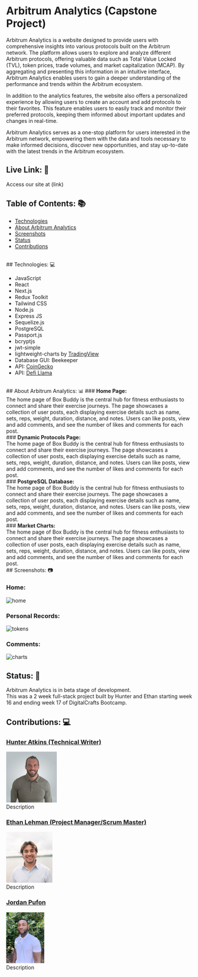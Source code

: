 # Arbitrum Analytics (Capstone Project)
Arbitrum Analytics is a website designed to provide users with comprehensive insights into various protocols built on the Arbitrum network. The platform allows users to explore and analyze different Arbitrum protocols, offering valuable data such as Total Value Locked (TVL), token prices, trade volumes, and market capitalization (MCAP). By aggregating and presenting this information in an intuitive interface, Arbitrum Analytics enables users to gain a deeper understanding of the performance and trends within the Arbitrum ecosystem.

In addition to the analytics features, the website also offers a personalized experience by allowing users to create an account and add protocols to their favorites. This feature enables users to easily track and monitor their preferred protocols, keeping them informed about important updates and changes in real-time.

Arbitrum Analytics serves as a one-stop platform for users interested in the Arbitrum network, empowering them with the data and tools necessary to make informed decisions, discover new opportunities, and stay up-to-date with the latest trends in the Arbitrum ecosystem.
<br/>
## Live Link: 🔗

Access our site at (link)
<br/>
## Table of Contents: 📚
* [Technologies](#tech)<br/>
* [About Arbitrum Analytics](#about)<br/>
* [Screenshots](#screen)<br/>
* [Status](#status)<br/>
* [Contributions](#contributions)
<br/>
## <a id="tech">Technologies: 💻</a>

- JavaScript
- React
- Next.js
- Redux Toolkit
- Tailwind CSS
- Node.js
- Express JS
- Sequelize.js
- PostgreSQL
- Passport.js
- bcryptjs
- jwt-simple
- lightweight-charts by <a class='charts' href="https://tradingview.github.io/lightweight-charts/">TradingView</a>
- Database GUI: Beekeeper
- API: <a class="apiLink" href="https://www.coingecko.com/en/api/documentation">CoinGecko</a>
- API: <a class="apiLink" href="https://defillama.com/docs/api">Defi Llama</a>
<br/>
## <a id="about">About Arbitrum Analytics: 📊</a>
### <b>Home Page:</b><br>
The home page of Box Buddy is the central hub for fitness enthusiasts to connect and share their exercise journeys. The page showcases a collection of user posts, each displaying exercise details such as name, sets, reps, weight, duration, distance, and notes. Users can like posts, view and add comments, and see the number of likes and comments for each post. 
<br/>
### <b>Dynamic Protocols Page:</b><br>
The home page of Box Buddy is the central hub for fitness enthusiasts to connect and share their exercise journeys. The page showcases a collection of user posts, each displaying exercise details such as name, sets, reps, weight, duration, distance, and notes. Users can like posts, view and add comments, and see the number of likes and comments for each post. 
<br/>
### <b>PostgreSQL Database:</b><br>
The home page of Box Buddy is the central hub for fitness enthusiasts to connect and share their exercise journeys. The page showcases a collection of user posts, each displaying exercise details such as name, sets, reps, weight, duration, distance, and notes. Users can like posts, view and add comments, and see the number of likes and comments for each post. 
<br/>
### <b>Market Charts:</b><br>
The home page of Box Buddy is the central hub for fitness enthusiasts to connect and share their exercise journeys. The page showcases a collection of user posts, each displaying exercise details such as name, sets, reps, weight, duration, distance, and notes. Users can like posts, view and add comments, and see the number of likes and comments for each post. 
<br/>
## <a id="screen">Screenshots: 📷</a>

### <b>Home:</b><br>
<img src="./client/public/images/screenshot-home.png" alt="home" width="200px"></img>

### <b>Personal Records:</b><br>
<img src="public/images/screenshot-PRs.png" alt="tokens" width="200px"></img>

### <b>Comments:</b><br>
<img src="public/images/screenshot-comments.png" alt="charts" width="200px"></img>
<br/>
## <a id="status">Status: 📶</a>

Arbitrum Analytics is in beta stage of development.<br>This was a 2 week full-stack project built by Hunter and Ethan starting week 16 and ending week 17 of DigitalCrafts Bootcamp.
<br/>

## <a id="contributions"> Contributions: 💻</a>

### <a href="www.linkedin.com/in/huntera11">Hunter Atkins (Technical Writer)</a><br>
<img src="./client/public/images/fullImage.jpeg" alt="" height="137px"></img>
<br>
Description
<br>

### <a href="https://www.linkedin.com/in/ethan-lehman-web3/">Ethan Lehman (Project Manager/Scrum Master)</a>
<img src="./client/public/images/headshot_ethan.jpg" alt="" height="137px"></img>
<br>
Description
<br>

### <a href="https://www.linkedin.com/in/jordan-pufon-662769177/"> Jordan Pufon </a>
<img src="./client/public/images/jordan.jpg" alt="" height="137px"></img>
<br>
Description